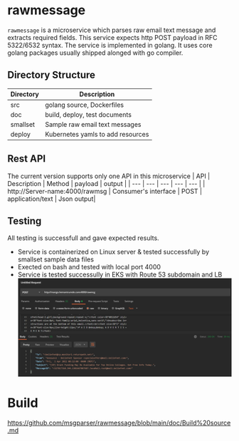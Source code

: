 # rawmessage
<code>rawmessage</code> is a microservice which parses raw email text message and extracts required fields. This service expects http POST payload in RFC 5322/6532 syntax.
The service is implemented in golang. It uses core golang packages usually shipped alonged with go compiler. 
 
## Directory Structure 
| Directory | Description |
| --- | --- |
| src | golang source, Dockerfiles |
| doc | build, deploy, test documents |
| smallset | Sample raw email text messages | 
| deploy | Kubernetes yamls to add resources |

## Rest API
The current version supports only one API in this microservice
| API | Description | Method | payload | output |
| --- | --- | --- | --- | --- |
| http://Server-name:4000/rawmsg | Consumer's interface | POST | application/text | Json output|

## Testing
All testing is successfull and gave expected results.
* Service is containerized on Linux server & tested successfully by smallset sample data files
* Exected on bash and tested with local port 4000 
* Service is tested successully in EKS with Route 53 subdomain and LB
![AWS LB](https://github.com/msgparser/rawmessage/blob/main/doc/AWS-LB.PNG)

# Build 
https://github.com/msgparser/rawmessage/blob/main/doc/Build%20source.md

